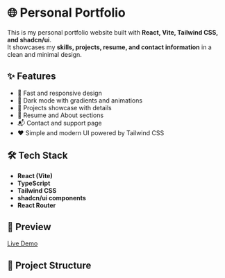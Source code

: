 # 🌐 Personal Portfolio

This is my personal portfolio website built with **React, Vite, Tailwind CSS, and shadcn/ui**.  
It showcases my **skills, projects, resume, and contact information** in a clean and minimal design.

## ✨ Features
- 🚀 Fast and responsive design
- 🎨 Dark mode with gradients and animations
- 📂 Projects showcase with details
- 📑 Resume and About sections
- 📬 Contact and support page
- ❤️ Simple and modern UI powered by Tailwind CSS

## 🛠️ Tech Stack
- **React (Vite)**
- **TypeScript**
- **Tailwind CSS**
- **shadcn/ui components**
- **React Router**

## 📸 Preview
[Live Demo](https://brahmpreett.github.io/Portfolio)

## 📂 Project Structure
